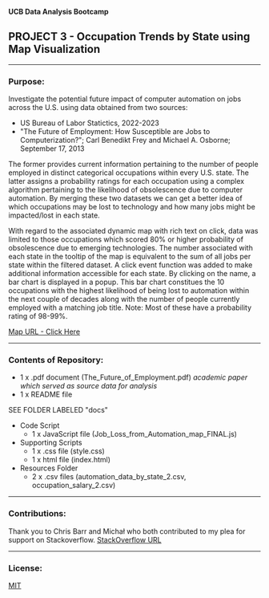 
**UCB Data Analysis Bootcamp**
## PROJECT 3 - Occupation Trends by State using Map Visualization

---------------
### Purpose:
Investigate the potential future impact of computer automation on jobs across the U.S. using data obtained from two sources:
- US Bureau of Labor Statictics, 2022-2023
- "The Future of Employment: How Susceptible are Jobs to Computerization?"; Carl Benedikt Frey and Michael A. Osborne; September 17, 2013

The former provides current information pertaining to the number of people employed in distinct categorical occupations within every U.S. state.  The latter assigns a probability ratings for each occupation using a complex algorithm pertaining to the likelihood of obsolescence due to computer automation. By merging these two datasets we can get a better idea of which occupations may be lost to technology and how many jobs might be impacted/lost in each state.

With regard to the associated dynamic map with rich text on click, data was limited to those occupations which scored 80% or higher probability of obsolescence due to emerging technologies. The number associated with each state in the tooltip of the map is equivalent to the sum of all jobs per state within the filtered dataset.  A click event function was added to make additional information accessible for each state.  By clicking on the name, a bar chart is displayed in a popup.  This bar chart constitues the 10 occupations with the highest likelihood of being lost to automation within the next couple of decades along with the number of people currently employed with a matching job title.  Note:  Most of these have a probability rating of 98-99%.  

[Map URL - Click Here](https://rondajoy.github.io/JobAutomation_map/)

--------------
### Contents of Repository:  
- 1 x .pdf document (The_Future_of_Employment.pdf)  *academic paper which served as source data for analysis*
- 1 x README file

SEE FOLDER LABELED "docs"
- Code Script
  - 1 x JavaScript file (Job_Loss_from_Automation_map_FINAL.js)
- Supporting Scripts
  - 1 x .css file (style.css)
  - 1 x html file (index.html)
- Resources Folder
  - 2 x .csv files (automation_data_by_state_2.csv, occupation_salary_2.csv)

-------------------
### Contributions:  
Thank you to Chris Barr and Michał who both contributed to my plea for support on Stackoverflow.
[StackOverflow URL](https://stackoverflow.com/questions/76909891/difficulty-rendering-rich-information-on-click-map-using-jquery)

------------------
### License:
[MIT](https://choosealicense.com/licenses/mit/)
